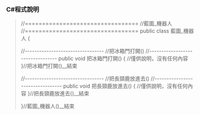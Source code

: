 ### C#程式說明


> //=================================
> //藍圖_機器人
> //=================================
> public class 藍圖_機器人 {
>
> //---------------------------------
> //把冰箱門打開()
> //---------------------------------
> public void 把冰箱門打開() {
> //僅供說明，沒有任何內容
> }//把冰箱門打開()__結束
>
>
> //---------------------------------
> //把長頸鹿放進去()
> //---------------------------------
> public void 把長頸鹿放進去() {
> //僅供說明，沒有任何內容
> }//把長頸鹿放進去()__結束
>
>
> }//藍圖_機器人()__結束
